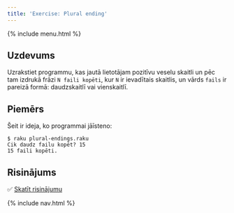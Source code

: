 ```yaml
---
title: 'Exercise: Plural ending'
---
```


{% include menu.html %}

## Uzdevums

Uzrakstiet programmu, kas jautā lietotājam pozitīvu veselu skaitli un pēc tam izdrukā frāzi `N faili kopēti`, kur `N` ir ievadītais skaitlis, un vārds `fails` ir pareizā formā: daudzskaitlī vai vienskaitlī.

## Piemērs

Šeit ir ideja, ko programmai jāīsteno:

```console
$ raku plural-endings.raku
Cik daudz failu kopēt? 15
15 faili kopēti.
```

## Risinājums

✅ [Skatīt risinājumu](solution)

{% include nav.html %}